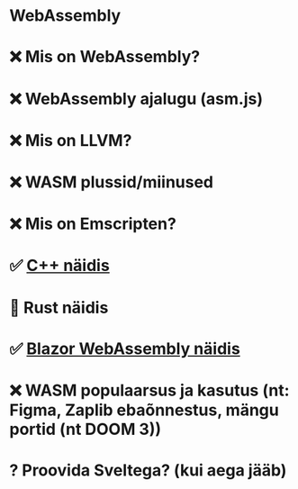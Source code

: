 # WebAssembly

# ❌ Mis on WebAssembly?

# ❌ WebAssembly ajalugu (asm.js)

# ❌ Mis on LLVM?

# ❌ WASM plussid/miinused

# ❌ Mis on Emscripten?

# ✅ [C++ näidis](https://github.com/Uptaker/wasm-cpp/)

# 🚧 Rust näidis

# ✅ [Blazor WebAssembly näidis](https://github.com/Uptaker/wasm-blazor)

# ❌ WASM populaarsus ja kasutus (nt: Figma, Zaplib ebaõnnestus, mängu portid (nt DOOM 3))

# ? Proovida Sveltega? (kui aega jääb)


